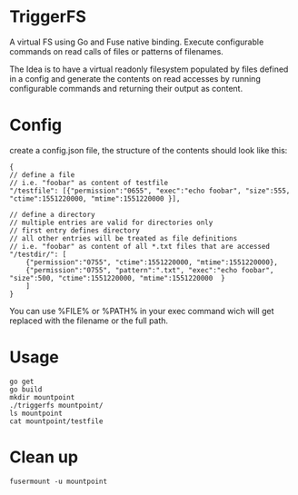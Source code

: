 # TriggerFS

A virtual FS using Go and Fuse native binding.
Execute configurable commands on read calls of files or patterns of filenames.

The Idea is to have a virtual readonly filesystem populated by files defined in a config and generate the contents on read accesses by running configurable commands and returning their output as content.


# Config

create a config.json file, the structure of the contents should look like this:
```
{
// define a file
// i.e. "foobar" as content of testfile
"/testfile": [{"permission":"0655", "exec":"echo foobar", "size":555, "ctime":1551220000, "mtime":1551220000 }],

// define a directory
// multiple entries are valid for directories only
// first entry defines directory
// all other entries will be treated as file definitions
// i.e. "foobar" as content of all *.txt files that are accessed
"/testdir/": [
	{"permission":"0755", "ctime":1551220000, "mtime":1551220000},
	{"permission":"0755", "pattern":".txt", "exec":"echo foobar", "size":500, "ctime":1551220000, "mtime":1551220000  }
	]
}
```
You can use %FILE% or %PATH% in your exec command wich will get replaced with the filename or the full path.



# Usage

```
go get
go build
mkdir mountpoint
./triggerfs mountpoint/ 
ls mountpoint
cat mountpoint/testfile

```

# Clean up
```
fusermount -u mountpoint
```
